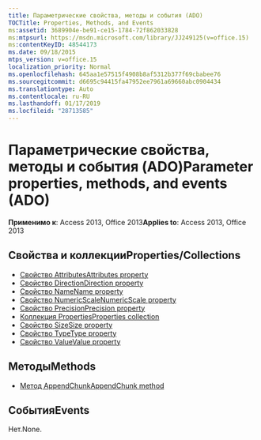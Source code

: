 ```yaml
---
title: Параметрические свойства, методы и события (ADO)
TOCTitle: Properties, Methods, and Events
ms:assetid: 3689904e-be91-ce15-1784-72f862033828
ms:mtpsurl: https://msdn.microsoft.com/library/JJ249125(v=office.15)
ms:contentKeyID: 48544173
ms.date: 09/18/2015
mtps_version: v=office.15
localization_priority: Normal
ms.openlocfilehash: 645aa1e57515f4908b8af5312b377f69cbabee76
ms.sourcegitcommit: d6695c94415fa47952ee7961a69660abc0904434
ms.translationtype: Auto
ms.contentlocale: ru-RU
ms.lasthandoff: 01/17/2019
ms.locfileid: "28713585"
---
```

# <a name="parameter-properties-methods-and-events-ado"></a><span data-ttu-id="79b9b-102">Параметрические свойства, методы и события (ADO)</span><span class="sxs-lookup"><span data-stu-id="79b9b-102">Parameter properties, methods, and events (ADO)</span></span>

<span data-ttu-id="79b9b-103">**Применимо к**: Access 2013, Office 2013</span><span class="sxs-lookup"><span data-stu-id="79b9b-103">**Applies to**: Access 2013, Office 2013</span></span>

## <a name="propertiescollections"></a><span data-ttu-id="79b9b-104">Свойства и коллекции</span><span class="sxs-lookup"><span data-stu-id="79b9b-104">Properties/Collections</span></span>

- [<span data-ttu-id="79b9b-105">Свойство Attributes</span><span class="sxs-lookup"><span data-stu-id="79b9b-105">Attributes property</span></span>](attributes-property-ado.md)
- [<span data-ttu-id="79b9b-106">Свойство Direction</span><span class="sxs-lookup"><span data-stu-id="79b9b-106">Direction property</span></span>](direction-property-ado.md)
- [<span data-ttu-id="79b9b-107">Свойство Name</span><span class="sxs-lookup"><span data-stu-id="79b9b-107">Name property</span></span>](name-property-ado.md)
- [<span data-ttu-id="79b9b-108">Свойство NumericScale</span><span class="sxs-lookup"><span data-stu-id="79b9b-108">NumericScale property</span></span>](numericscale-property-ado.md)
- [<span data-ttu-id="79b9b-109">Свойство Precision</span><span class="sxs-lookup"><span data-stu-id="79b9b-109">Precision property</span></span>](precision-property-ado.md)
- [<span data-ttu-id="79b9b-110">Коллекция Properties</span><span class="sxs-lookup"><span data-stu-id="79b9b-110">Properties collection</span></span>](properties-collection-ado.md)
- [<span data-ttu-id="79b9b-111">Свойство Size</span><span class="sxs-lookup"><span data-stu-id="79b9b-111">Size property</span></span>](size-property-ado.md)
- [<span data-ttu-id="79b9b-112">Свойство Type</span><span class="sxs-lookup"><span data-stu-id="79b9b-112">Type property</span></span>](type-property-ado.md)
- [<span data-ttu-id="79b9b-113">Свойство Value</span><span class="sxs-lookup"><span data-stu-id="79b9b-113">Value property</span></span>](value-property-ado.md)


## <a name="methods"></a><span data-ttu-id="79b9b-114">Методы</span><span class="sxs-lookup"><span data-stu-id="79b9b-114">Methods</span></span>

- [<span data-ttu-id="79b9b-115">Метод AppendChunk</span><span class="sxs-lookup"><span data-stu-id="79b9b-115">AppendChunk method</span></span>](appendchunk-method-ado.md)

## <a name="events"></a><span data-ttu-id="79b9b-116">События</span><span class="sxs-lookup"><span data-stu-id="79b9b-116">Events</span></span>

<span data-ttu-id="79b9b-117">Нет.</span><span class="sxs-lookup"><span data-stu-id="79b9b-117">None.</span></span>

